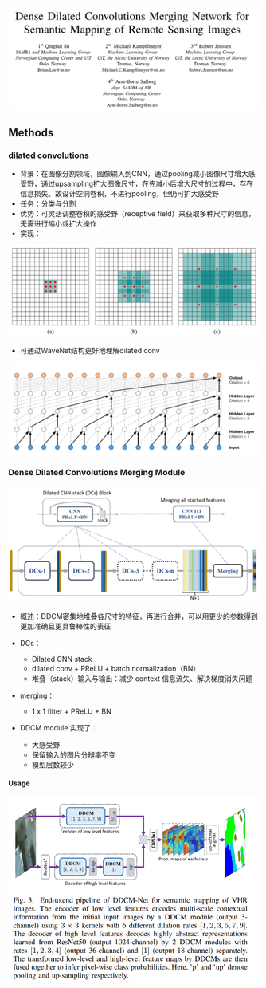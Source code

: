

![image-20240425093356394](./assets/image-20240425093356394.png)

## Methods

### dilated convolutions

* 背景：在图像分割领域，图像输入到CNN，通过pooling减小图像尺寸增大感受野，通过upsampling扩大图像尺寸，在先减小后增大尺寸的过程中，存在信息损失。故设计空洞卷积，不进行pooling，但仍可扩大感受野
* 任务：分类与分割
* 优势：可灵活调整卷积的感受野（receptive field）来获取多种尺寸的信息，无需进行缩小或扩大操作
* 实现：

![image-20240425083244729](./assets/image-20240425083244729.png)

* 可通过WaveNet结构更好地理解dilated conv

![image-20240425083421680](./assets/image-20240425083421680.png)



### Dense Dilated Convolutions Merging Module

![image-20240425084559235](./assets/image-20240425084559235.png)

* 概述：DDCM密集地堆叠各尺寸的特征，再进行合并，可以用更少的参数得到更加准确且更具鲁棒性的表征

* DCs：
  * Dilated CNN stack
  * dilated conv + PReLU + batch normalization（BN）
  * 堆叠（stack）输入与输出：减少 context 信息流失、解决梯度消失问题

* merging：
  * 1 x 1 filter + PReLU + BN 

* DDCM module 实现了：
  * 大感受野
  * 保留输入的图片分辨率不变
  * 模型层数较少



#### Usage

![image-20240425090817958](./assets/image-20240425090817958.png)
